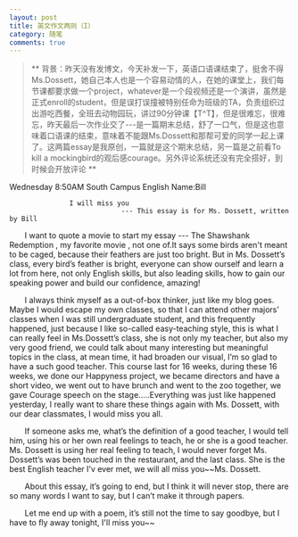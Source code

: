 ```yaml
---
layout: post
title: 英文作文两则（I）
category: 随笔
comments: true
---
```


> ** 背景：昨天没有发博文，今天补发一下，英语口语课结束了，挺舍不得Ms.Dossett，她自己本人也是一个容易动情的人，在她的课堂上，我们每节课都要求做一个project，whatever是一个段视频还是一个演讲，虽然是正式enroll的student，但是误打误撞被特别任命为班级的TA，负责组织过出游吃西餐，全班去动物园玩，讲过90分钟课【T^T】，但是很难忘，很难忘，昨天最后一次作业交了---是一篇期末总结，舒了一口气，但是这也意味着口语课的结束，意味着不能跟Ms.Dossett和那帮可爱的同学一起上课了。这两篇essay是我原创，一篇就是这个期末总结，另一篇是之前看To kill a mockingbird的观后感courage。另外评论系统还没有完全搭好，到时候会开放评论 **

Wednesday 8:50AM South Campus
English Name:Bill

                   I will miss you
                                --- This essay is for Ms. Dossett, written by Bill
&#160; &#160; &#160; &#160;I want to quote a movie to start my essay --- The Shawshank Redemption , my favorite movie , not one of.It says some birds aren't meant to be caged, because their feathers are just too bright. But in Ms. Dossett’s class, every bird’s feather is bright, everyone can show ourself and learn a lot from here, not only English skills, but also leading skills, how to gain our speaking power and build our confidence, amazing!

&#160; &#160; &#160; &#160;I always think myself as a out-of-box thinker, just like my blog goes. Maybe I would escape my own classes, so that I can attend other majors’ classes when I was still undergraduate student, and this frequently happened, just because I like so-called easy-teaching style, this is what I can really feel in Ms.Dossett’s class, she is not only my teacher, but also my very good friend, we could talk about many interesting but meaningful topics in the class, at mean time, it had broaden our visual, I’m so glad to have a such good teacher. This course last for 16 weeks, during these 16 weeks, we done our Happyness project, we became directors and have a short video, we went out to have brunch and went to the zoo together, we gave Courage speech on the stage.....Everything was just like happened yesterday, I really want to share these things again with Ms. Dossett, with our dear classmates, I would miss you all.

&#160; &#160; &#160; &#160;If someone asks me, what’s the definition of a good teacher, I would tell him, using his or her own real feelings to teach, he or she is a good teacher. Ms. Dossett is using her real feeling to teach, I would never forget Ms. Dossett’s was been touched in the restaurant, and the last class. She is the best English teacher I’v ever met, we will all miss you~~Ms. Dossett.

&#160; &#160; &#160; &#160;About this essay, it’s going to end, but I think it will never stop, there are so many words I want to say, but I can’t make it through papers.

&#160; &#160; &#160; &#160;Let me end up with a poem, it’s still not the time to say goodbye, but I have to fly away tonight, I'll miss you~~


